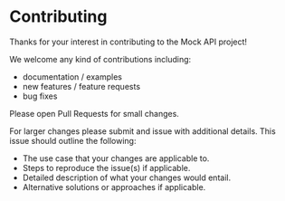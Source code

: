 # Contributing

Thanks for your interest in contributing to the Mock API project!

We welcome any kind of contributions including:
- documentation / examples
- new features / feature requests
- bug fixes

Please open Pull Requests for small changes.

For larger changes please submit and issue with additional details.
This issue should outline the following:
- The use case that your changes are applicable to.
- Steps to reproduce the issue(s) if applicable.
- Detailed description of what your changes would entail.
- Alternative solutions or approaches if applicable.